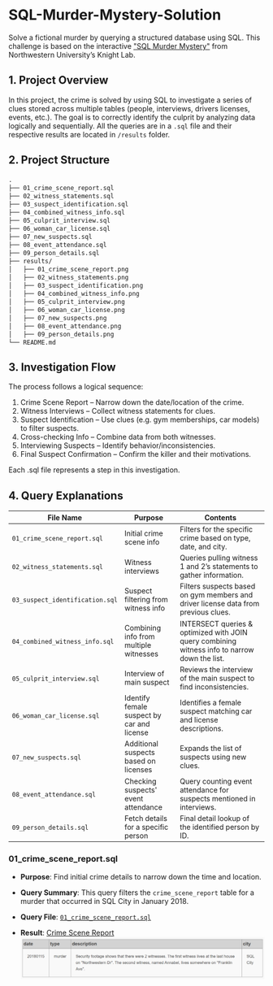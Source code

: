 # SQL-Murder-Mystery-Solution

Solve a fictional murder by querying a structured database using SQL.
This challenge is based on the interactive ["SQL Murder Mystery"](https://mystery.knightlab.com/) from Northwestern University’s Knight Lab.

## 1. Project Overview
In this project, the crime is solved by using SQL to investigate a series of clues stored across multiple tables (people, interviews, drivers licenses, events, etc.). The goal is to correctly identify the culprit by analyzing data logically and sequentially. All the queries are in a `.sql` file and their respective results are located in `/results` folder.

## 2. Project Structure
```
.
├── 01_crime_scene_report.sql
├── 02_witness_statements.sql
├── 03_suspect_identification.sql
├── 04_combined_witness_info.sql
├── 05_culprit_interview.sql
├── 06_woman_car_license.sql
├── 07_new_suspects.sql
├── 08_event_attendance.sql
├── 09_person_details.sql
├── results/
│   ├── 01_crime_scene_report.png
│   ├── 02_witness_statements.png
│   ├── 03_suspect_identification.png
│   ├── 04_combined_witness_info.png
│   ├── 05_culprit_interview.png
│   ├── 06_woman_car_license.png
│   ├── 07_new_suspects.png
│   ├── 08_event_attendance.png
│   ├── 09_person_details.png
└── README.md
```

## 3. Investigation Flow
The process follows a logical sequence:

1. Crime Scene Report – Narrow down the date/location of the crime.
2. Witness Interviews – Collect witness statements for clues.
3. Suspect Identification – Use clues (e.g. gym memberships, car models) to filter suspects.
4. Cross-checking Info – Combine data from both witnesses.
5. Interviewing Suspects – Identify behavior/inconsistencies.
6. Final Suspect Confirmation – Confirm the killer and their motivations.

Each .sql file represents a step in this investigation.

## 4. Query Explanations

| File Name                       | Purpose                                    | Contents                                                                                      |
| ------------------------------- | ------------------------------------------ | --------------------------------------------------------------------------------------------- |
| `01_crime_scene_report.sql`     | Initial crime scene info                   | Filters for the specific crime based on type, date, and city.                                 |
| `02_witness_statements.sql`     | Witness interviews                         | Queries pulling witness 1 and 2’s statements to gather information.                           |
| `03_suspect_identification.sql` | Suspect filtering from witness info        | Filters  suspects based on gym members and driver license data from previous clues.           |
| `04_combined_witness_info.sql`  | Combining info from multiple witnesses     | INTERSECT queries & optimized with JOIN query combining witness info to narrow down the list. |
| `05_culprit_interview.sql`      | Interview of main suspect                  | Reviews the interview of the main suspect to find inconsistencies.                            |
| `06_woman_car_license.sql`      | Identify female suspect by car and license | Identifies a female suspect matching car and license descriptions.                            |
| `07_new_suspects.sql`           | Additional suspects based on licenses      | Expands the list of suspects using new clues.                                                 |
| `08_event_attendance.sql`       | Checking suspects' event attendance        | Query counting event attendance for suspects mentioned in interviews.                         |
| `09_person_details.sql`         | Fetch details for a specific person        | Final detail lookup of the identified person by ID.                                           |

### 01_crime_scene_report.sql

* **Purpose**: Find initial crime details to narrow down the time and location.

* **Query Summary**:
This query filters the `crime_scene_report` table for a murder that occurred in SQL City in January 2018.

* **Query File**: [`01_crime_scene_report.sql`](01_crime_scene_report.sql)

* **Result**: [Crime Scene Report](results/01_crime_scene_report.png)
![Crime Scene Report](results/01_crime_scene_report.png)










